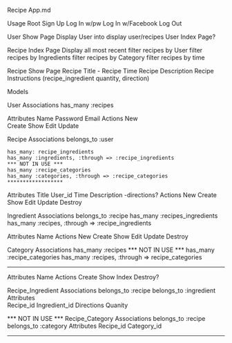 Recipe App.md

Usage
  Root
    Sign Up
    Log In w/pw
    Log In w/Facebook
    Log Out

  User Show Page
    Display User into
     display user/recipes
  User Index Page?
  
  Recipe Index Page
    Display all most recent
    filter recipes by User
    filter recipes by Ingredients
    filter recipes by Category
    filter recipes by time  

  Recipe Show Page
    Recipe Title - Recipe Time
    Recipe Description
    Recipe Instructions (recipe_ingredient quantity, direction) 
    
Models

User
  Associations
    has_many :recipes

  Attributes
    Name
    Password
    Email
  Actions
    New    
    Create
    Show
    Edit
    Update

Recipe
  Associations
    belongs_to :user

    has_many: recipe_ingredients
    has_many :ingredients, :through => :recipe_ingredients
    *** NOT IN USE ***
    has_many :recipe_categories
    has_many :categories, :through => :recipe_categories
    ******************
  Attributes
    Title
    User_id
    Time
    Description
    -directions?
  Actions 
    New 
    Create
    Show
    Edit
    Update
    Destroy

Ingredient
  Associations
    belongs_to :recipe
    has_many :recipes_ingredients
    has_many :recipes, :through => :recipe_ingredients

  Attributes
    Name
  Actions
    New 
    Create
    Show
    Edit
    Update
    Destroy

Category
  Associations
  has_many :recipes
  *** NOT IN USE ***
    has_many :recipe_categories
    has_many :recipes, :through => recipe_categories
  ******************
  Attributes
    Name
  Actions
    Create
    Show
    Index
    Destroy?  

Recipe_Ingredient
  Associations
    belongs_to :recipe
    belongs_to :ingredient
  Attributes  
    Recipe_id
    Ingredient_id
    Directions
    Quanity

*** NOT IN USE ***
Recipe_Category
  Associations
    belongs_to :recipe
    belongs_to :category
  Attributes
    Recipe_id
    Category_id   
******************




